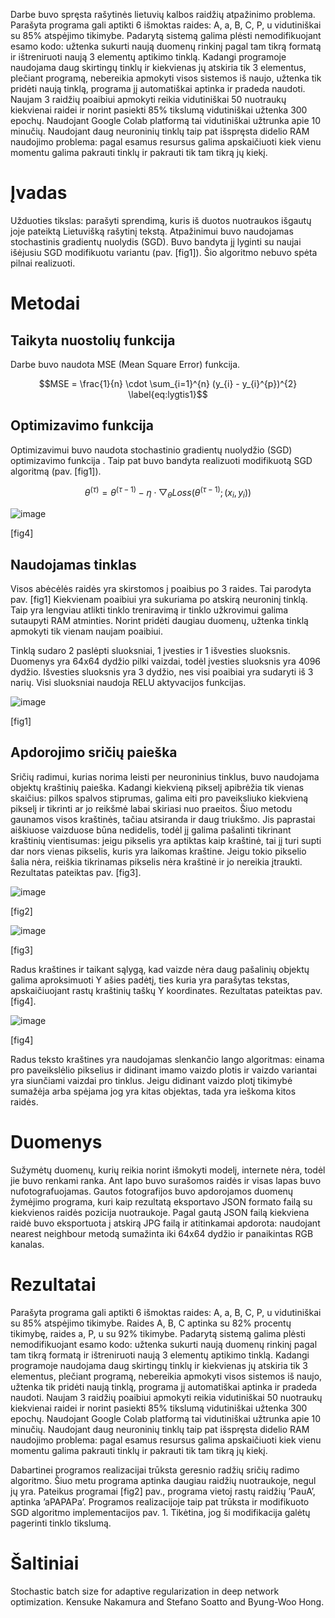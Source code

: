 
Darbe buvo spręsta rašytinės lietuvių kalbos raidžių atpažinimo
problema. Parašyta programa gali aptikti 6 išmoktas raides: A, a, B, C,
P, u vidutiniškai su 85% atspėjimo tikimybe. Padarytą sistemą galima
plėsti nemodifikuojant esamo kodo: užtenka sukurti naują duomenų rinkinį
pagal tam tikrą formatą ir ištreniruoti naują 3 elementų aptikimo
tinklą. Kadangi programoje naudojama daug skirtingų tinklų ir kiekvienas
jų atskiria tik 3 elementus, plečiant programą, nebereikia apmokyti
visos sistemos iš naujo, užtenka tik pridėti naują tinklą, programa jį
automatiškai aptinka ir pradeda naudoti. Naujam 3 raidžių poaibiui
apmokyti reikia vidutiniškai 50 nuotraukų kiekvienai raidei ir norint
pasiekti 85% tikslumą vidutiniškai užtenka 300 epochų. Naudojant Google
Colab platformą tai vidutiniškai užtrunka apie 10 minučių. Naudojant
daug neuroninių tinklų taip pat išspręsta didelio RAM naudojimo
problema: pagal esamus resursus galima apskaičiuoti kiek vienu momentu
galima pakrauti tinklų ir pakrauti tik tam tikrą jų kiekį.

Įvadas
======

Užduoties tikslas: parašyti sprendimą, kuris iš duotos nuotraukos
išgautų joje pateiktą Lietuvišką rašytinį tekstą. Atpažinimui buvo
naudojamas stochastinis gradientų nuolydis (SGD). Buvo bandyta jį
lyginti su naujai išėjusiu SGD modifikuotu variantu (pav.  [fig1]). Šio
algoritmo nebuvo spėta pilnai realizuoti.

Metodai
=======

Taikyta nuostolių funkcija
--------------------------

Darbe buvo naudota MSE (Mean Square Error) funkcija.  

$$MSE = \frac{1}{n} \cdot \sum_{i=1}^{n} (y_{i} - y_{i}^{p})^{2}
\label{eq:lygtis1}$$

Optimizavimo funkcija
---------------------

Optimizavimui buvo naudota stochastinio gradientų nuolydžio (SGD)
optimizavimo funkcija  . Taip pat buvo bandyta realizuoti modifikuotą
SGD algoritmą (pav.  [fig1]).

$$\theta^{(\tau)} = \theta^{(\tau - 1)} - \eta \cdot \bigtriangledown_{\theta} Loss(\theta^{(\tau - 1)};(x_{i}, y_{i}))
\label{eq:lygtis2}$$

![image](images/2.png)

[fig4]

Naudojamas tinklas
------------------

Visos abėcėlės raidės yra skirstomos į poaibius po 3 raides. Tai
parodyta pav.  [fig1] Kiekvienam poaibiui yra sukuriama po atskirą
neuroninį tinklą. Taip yra lengviau atlikti tinklo treniravimą ir tinklo
užkrovimui galima sutaupyti RAM atminties. Norint pridėti daugiau
duomenų, užtenka tinklą apmokyti tik vienam naujam poaibiui.

Tinklą sudaro 2 paslėpti sluoksniai, 1 įvesties ir 1 išvesties
sluoksnis. Duomenys yra 64x64 dydžio pilki vaizdai, todėl įvesties
sluoksnis yra 4096 dydžio. Išvesties sluoksnis yra 3 dydžio, nes visi
poaibiai yra sudaryti iš 3 narių. Visi sluoksniai naudoja RELU
aktyvacijos funkcijas.

![image](images/1.png)

[fig1]

Apdorojimo sričių paieška
-------------------------

Sričių radimui, kurias norima leisti per neuroninius tinklus, buvo
naudojama objektų kraštinių paieška. Kadangi kiekvieną pikselį apibrėžia
tik vienas skaičius: pilkos spalvos stiprumas, galima eiti pro
paveiksliuko kiekvieną pikselį ir tikrinti ar jo reikšmė labai skiriasi
nuo praeitos. Šiuo metodu gaunamos visos kraštinės, tačiau atsiranda ir
daug triukšmo. Jis paprastai aiškiuose vaizduose būna nedidelis, todėl
jį galima pašalinti tikrinant kraštinių vientisumas: jeigu pikselis yra
aptiktas kaip kraštinė, tai jį turi supti dar nors vienas pikselis,
kuris yra laikomas kraštine. Jeigu tokio pikselio šalia nėra, reiškia
tikrinamas pikselis nėra kraštinė ir jo nereikia įtraukti. Rezultatas
pateiktas pav. [fig3].

![image](images/before.png)

[fig2]

![image](images/after.png)

[fig3]

Radus kraštines ir taikant sąlygą, kad vaizde nėra daug pašalinių
objektų galima aproksimuoti Y ašies padėtį, ties kuria yra parašytas
tekstas, apskaičiuojant rastų kraštinių taškų Y koordinates. Rezultatas
pateiktas pav.  [fig4].

![image](images/aprox.png)

[fig4]

Radus teksto kraštines yra naudojamas slenkančio lango algoritmas:
einama pro paveikslėlio pikselius ir didinant imamo vaizdo plotis ir
vaizdo variantai yra siunčiami vaizdai pro tinklus. Jeigu didinant
vaizdo plotį tikimybė sumažėja arba spėjama jog yra kitas objektas, tada
yra ieškoma kitos raidės.

Duomenys
========

Sužymėtų duomenų, kurių reikia norint išmokyti modelį, internete nėra,
todėl jie buvo renkami ranka. Ant lapo buvo surašomos raidės ir visas
lapas buvo nufotografuojamas. Gautos fotografijos buvo apdorojamos
duomenų žymėjimo programa, kuri kaip rezultatą eksportavo JSON formato
failą su kiekvienos raidės pozicija nuotraukoje. Pagal gautą JSON failą
kiekviena raidė buvo eksportuota į atskirą JPG failą ir atitinkamai
apdorota: naudojant nearest neighbour metodą sumažinta iki 64x64 dydžio
ir panaikintas RGB kanalas.

Rezultatai
==========

Parašyta programa gali aptikti 6 išmoktas raides: A, a, B, C, P, u
vidutiniškai su 85% atspėjimo tikimybe. Raides A, B, C aptinka su 82%
procentų tikimybę, raides a, P, u su 92% tikimybe. Padarytą sistemą
galima plėsti nemodifikuojant esamo kodo: užtenka sukurti naują duomenų
rinkinį pagal tam tikrą formatą ir ištreniruoti naują 3 elementų
aptikimo tinklą. Kadangi programoje naudojama daug skirtingų tinklų ir
kiekvienas jų atskiria tik 3 elementus, plečiant programą, nebereikia
apmokyti visos sistemos iš naujo, užtenka tik pridėti naują tinklą,
programa jį automatiškai aptinka ir pradeda naudoti. Naujam 3 raidžių
poaibiui apmokyti reikia vidutiniškai 50 nuotraukų kiekvienai raidei ir
norint pasiekti 85% tikslumą vidutiniškai užtenka 300 epochų. Naudojant
Google Colab platformą tai vidutiniškai užtrunka apie 10 minučių.
Naudojant daug neuroninių tinklų taip pat išspręsta didelio RAM
naudojimo problema: pagal esamus resursus galima apskaičiuoti kiek vienu
momentu galima pakrauti tinklų ir pakrauti tik tam tikrą jų kiekį.

Dabartinei programos realizacijai trūksta geresnio radžių sričių radimo
algoritmo. Šiuo metu programa aptinka daugiau raidžių nuotraukoje, negul
jų yra. Pateikus programai  [fig2] pav., programa vietoj rastų raidžių
’PauA’, aptinka ’aPAPAPa’. Programos realizacijoje taip pat trūksta ir
modifikuoto SGD algoritmo implementacijos pav. 1. Tikėtina, jog ši
modifikacija galėtų pagerinti tinklo tikslumą.

Šaltiniai
=========

Stochastic batch size for adaptive regularization in deep network
optimization. Kensuke Nakamura and Stefano Soatto and Byung-Woo Hong.
